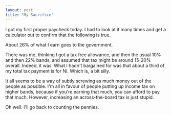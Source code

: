 ```yaml
---
layout: post
title: "My Sacrifice"
---
```

I got my first proper paycheck today. I had to look at it many times and get a
calculator out to confirm that the following is true.

About 26% of what I earn goes to the government.

There was me, thinking I got a tax free allowance, and then the usual 10% and
then 22% bands, and assumed that tax might be around 15-20% overall. Indeed,
it was. What I hadn't bargained for was that about a third of my total tax
payment is for NI. Which is, a bit silly.

It all seems to be a way of subtly screwing as much money out of the people as
possible. I'm all in favour of people putting up income tax on higher bands,
because if you're earning that much, you can afford to pay that much. However,
increasing an across-the-board tax is just stupid.

Oh well. I'll go back to counting the pennies.
